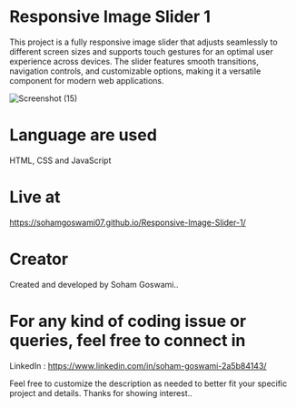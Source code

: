 # Responsive Image Slider 1
This project is a fully responsive image slider that adjusts seamlessly to different screen sizes and supports touch gestures for an optimal user experience across devices. The slider features smooth transitions, navigation controls, and customizable options, making it a versatile component for modern web applications.

![Screenshot (15)](https://github.com/sohamgoswami07/responsive-image-slider-1/assets/65434681/1201ed21-728b-43ff-9be3-2059ec57ecf1)

# Language are used
HTML, CSS and JavaScript

# Live at
https://sohamgoswami07.github.io/Responsive-Image-Slider-1/

# Creator
Created and developed by Soham Goswami..

# For any kind of coding issue or queries, feel free to connect in
LinkedIn : https://www.linkedin.com/in/soham-goswami-2a5b84143/

Feel free to customize the description as needed to better fit your specific project and details.
Thanks for showing interest..
